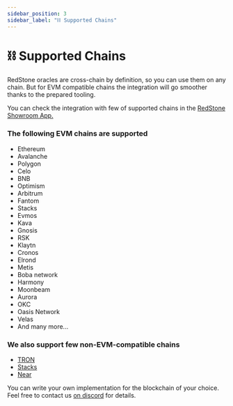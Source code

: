 ```yaml
---
sidebar_position: 3
sidebar_label: "⛓ Supported Chains"
---
```


# ⛓ Supported Chains

RedStone oracles are cross-chain by definition, so you can use them on any chain. But for EVM compatible chains the integration will go smoother thanks to the prepared tooling.

You can check the integration with few of supported chains in the [RedStone Showroom App.](https://showroom.redstone.finance/)

### The following EVM chains are supported

- Ethereum
- Avalanche
- Polygon
- Celo
- BNB
- Optimism
- Arbitrum
- Fantom
- Stacks
- Evmos
- Kava
- Gnosis
- RSK
- Klaytn
- Cronos
- Elrond
- Metis
- Boba network
- Harmony
- Moonbeam
- Aurora
- OKC
- Oasis Network
- Velas
- And many more...

### We also support few non-EVM-compatible chains

- [TRON](https://github.com/redstone-finance/redstone-tron-integration)
- [Stacks](https://stacks.org/redstone)
- [Near](https://github.com/redstone-finance/redstone-near-connectors)

You can write your own implementation for the blockchain of your choice. Feel free to contact us [on discord](https://redstone.finance/discord) for details.
